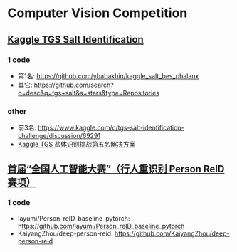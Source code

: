 # Computer Vision Competition


## [Kaggle TGS Salt Identification](https://www.kaggle.com/c/tgs-salt-identification-challenge/overview)

### 1 code
- 第1名: https://github.com/ybabakhin/kaggle_salt_bes_phalanx <br>
- 其它: https://github.com/search?o=desc&q=tgs+salt&s=stars&type=Repositories

### other
- 前3名: https://www.kaggle.com/c/tgs-salt-identification-challenge/discussion/69291
- [Kaggle TGS 盐体识别挑战第五名解决方案](https://mp.weixin.qq.com/s?__biz=MzUxNjcxMjQxNg==&mid=2247486791&idx=2&sn=e1da77573d9b48c131963fb39775cb4b&chksm=f9a27fc8ced5f6de8f885bb49e3d91394eda032b3d29f2027049e0bcb924143eaa02c9bf4be1&mpshare=1&scene=1&srcid=0119jrl5iTJ15fOCnKYTtq41&sharer_sharetime=1572399792381&sharer_shareid=26f4edc0dae349a4d7eedde4890f26fe&key=7d020d803b5611cf14f80861f3b6a861464b8acb4aa89362a391585cdc41e46f8044eb0efe0c57fbaf1284579cf87bb0a976c2fd72a4f3c757dcecd2f150a1522b35b82f4058fe44236a75865e2f8ee9&ascene=1&uin=OTU0Njk4ODAz&devicetype=Windows+10&version=62070141&lang=zh_CN&pass_ticket=6tG29ZTEY6FyvwlHLLAMh0O9mFeMtJDRaTYRq0VjGRoeWCyfv5aNHQdsDKKuu3D0)<br>



## [首届“全国人工智能大赛”（行人重识别 Person ReID 赛项）](https://www.kesci.com/home/competition/5d90401cd8fc4f002da8e7be/content/2)

### 1 code
- layumi/Person_reID_baseline_pytorch: https://github.com/layumi/Person_reID_baseline_pytorch
- KaiyangZhou/deep-person-reid: https://github.com/KaiyangZhou/deep-person-reid
